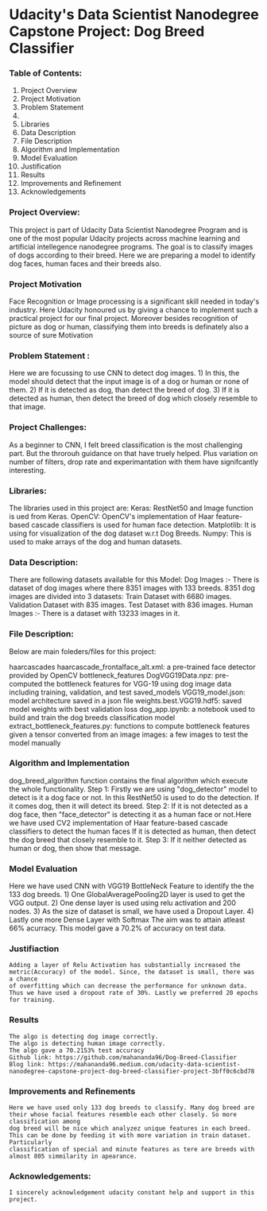 # Udacity's Data Scientist Nanodegree Capstone Project: Dog Breed Classifier

### Table of Contents:
1) Project Overview
2) Project Motivation
3) Problem Statement
4) 
5) Libraries
6) Data Description
7) File Description
8) Algorithm and Implementation
9) Model Evaluation
10) Justification
11) Results
12) Improvements and Refinement
13) Acknowledgements


### Project Overview:
This project is part of Udacity Data Scientist Nanodegree Program and is one of the most popular Udacity projects across machine learning and artificial intellegence nanodegree programs. The goal is to classify images of dogs according to their breed. Here we are preparing a model to identify dog faces, human faces and their breeds also. 

### Project Motivation
Face Recognition or Image processing is a significant skill needed in today's industry. Here Udacity honoured us by giving a chance to implement such a practical project for our final project. Moreover besides recognition of picture as dog or human, classifying them into breeds is definately also a source of sure Motivation

### Problem Statement :
Here we are focussing to use CNN to detect dog images.
	1) In this, the model should detect that the input image is of a dog or human or none of them. 
	2) If it is detected as dog, than detect the breed of dog.
	3) If it is detected as human, then detect the breed of dog which closely resemble to that image.
	
### Project Challenges:
As a beginner to CNN, I felt breed classification is the most challenging part. But the throrouh guidance on that have truely helped. Plus variation on number of filters, drop rate and experimantation with them have signifcantly interesting.
### Libraries:
The libraries used in this project are:
	Keras: RestNet50 and Image function is ued from Keras.
	OpenCV: OpenCV's implementation of Haar feature-based cascade classifiers is used for human face detection.
	Matplotlib: It is using for visualization of the dog dataset w.r.t Dog Breeds.
	Numpy: This is used to make arrays of the dog and human datasets.

### Data Description:
There are following datasets available for this Model:
	Dog Images :- There is dataset of dog images where there 8351 images with 133 breeds.
			8351 dog images are divided into 3 datasets:
			Train Dataset with 6680 images.
			Validation Dataset with 835 images.
			Test Dataset with 836 images.
	Human Images :- There is a dataset with 13233 images in it.

### File Description:
Below are main foleders/files for this project:

haarcascades
haarcascade_frontalface_alt.xml: a pre-trained face detector provided by OpenCV
bottleneck_features
DogVGG19Data.npz: pre-computed the bottleneck features for VGG-19 using dog image data including training, validation, and test
saved_models
VGG19_model.json: model architecture saved in a json file
weights.best.VGG19.hdf5: saved model weights with best validation loss
dog_app.ipynb: a notebook used to build and train the dog breeds classification model
extract_bottleneck_features.py: functions to compute bottleneck features given a tensor converted from an image
images: a few images to test the model manually
	
### Algorithm and Implementation
dog_breed_algorithm function contains the final algorithm which execute the whole functionality. 
	Step 1: Firstly we are using "dog_detector" model to detect is it a dog face or not. In this RestNet50 is used to do the detection.
		If it comes dog, then it will detect its breed.
	Step 2: If it is not detected as a dog face, then "face_detector" is detecting it as a human face or not.Here we have used CV2 implementation of Haar feature-based cascade classifiers to detect the human faces
		If it is detected as human, then detect the dog breed that closely resemble to it.
	Step 3: If it neither detected as human or dog, then show that message. 

### Model Evaluation
Here we have used CNN with VGG19 BottleNeck Feature to identify the the 133 dog breeds. 
	1) One GlobalAveragePooling2D layer is used to get the VGG output.
	2) One dense layer is used using relu activation and 200 nodes.
	3) As the size of dataset is small, we have used a Dropout Layer.
	4) Lastly one more Dense Layer with Softmax 
The aim was to attain atleast 66% acurracy. This model gave a 70.2% of accuracy on test data.

### Justifiaction
	Adding a layer of Relu Activation has substantially increased the metric(Accuracy) of the model. Since, the dataset is small, there was a chance 
	of overfitting which can decrease the performance for unknown data. Thus we have used a dropout rate of 30%. Lastly we preferred 20 epochs for training.

### Results
	The algo is detecting dog image correctly.
	The algo is detecting human image correctly.
	The algo gave a 70.2153% test accuracy
	Github link: https://github.com/mahananda96/Dog-Breed-Classifier
	Blog link: https://mahananda96.medium.com/udacity-data-scientist-nanodegree-capstone-project-dog-breed-classifier-project-3bff0c6cbd78

### Improvements and Refinements
	Here we have used only 133 dog breeds to classify. Many dog breed are their whose facial features resemble each other closely. So more classification among 
	dog breed will be nice which analyzez unique features in each breed. This can be done by feeding it with more variation in train dataset. Particularly 
	classification of special and minute features as tere are breeds with almost 805 simmilarity in apearance.
	
### Acknowledgements:
	I sincerely acknowledgement udacity constant help and support in this project.
